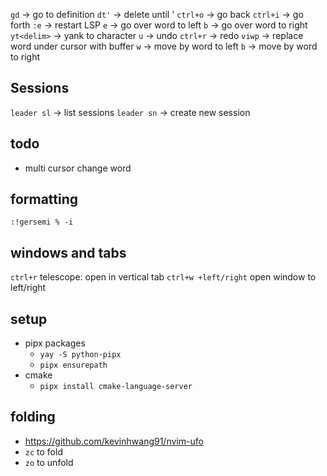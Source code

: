 `gd`        -> go to definition
`dt'`       -> delete until '
`ctrl+o`    -> go back
`ctrl+i`    -> go forth
`:e`        -> restart LSP
`e`         -> go over word to left
`b`         -> go over word to right
`yt<delim>` -> yank to character
`u`         -> undo
`ctrl+r`    -> redo
`viwp`      -> replace word under cursor with buffer
`w`         -> move by word to left
`b`         -> move by word to right

## Sessions
`leader sl`     -> list sessions
`leader sn`     -> create new session

## todo
- multi cursor change word

## formatting
`:!gersemi % -i`

## windows and tabs
`ctrl+r` telescope: open in vertical tab
`ctrl+w +left/right` open window to left/right

## setup
- pipx packages
    - `yay -S python-pipx`
    - `pipx ensurepath`
- cmake
    - `pipx install cmake-language-server`

## folding
- https://github.com/kevinhwang91/nvim-ufo
- `zc` to fold
- `zo` to unfold
